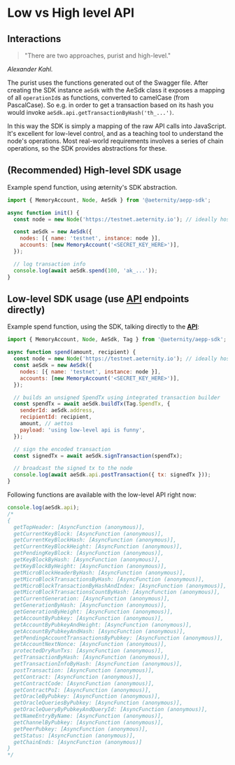 # Low vs High level API

## Interactions

> "There are two approaches, purist and high-level."

_Alexander Kahl._

The purist uses the functions generated out of the Swagger
file. After creating the SDK instance `aeSdk` with the AeSdk class it exposes a mapping of all `operationId`s as functions, converted to camelCase (from PascalCase). So e.g. in order to get a transaction
based on its hash you would invoke `aeSdk.api.getTransactionByHash('th_...')`.

In this way the SDK is simply a mapping of the raw API calls into
JavaScript. It's excellent for low-level control, and as a teaching tool to
understand the node's operations. Most real-world requirements involves a series
of chain operations, so the SDK provides abstractions for these.

## (**Recommended**) High-level SDK usage

Example spend function, using æternity's SDK abstraction.

```js
import { MemoryAccount, Node, AeSdk } from '@aeternity/aepp-sdk';

async function init() {
  const node = new Node('https://testnet.aeternity.io'); // ideally host your own node!

  const aeSdk = new AeSdk({
    nodes: [{ name: 'testnet', instance: node }],
    accounts: [new MemoryAccount('<SECRET_KEY_HERE>')],
  });

  // log transaction info
  console.log(await aeSdk.spend(100, 'ak_...'));
}
```

## Low-level SDK usage (use [API](https://docs.aeternity.com/protocol/node/api) endpoints directly)

Example spend function, using the SDK, talking directly to the [**API**](https://docs.aeternity.com/protocol/node/api):

```js
import { MemoryAccount, Node, AeSdk, Tag } from '@aeternity/aepp-sdk';

async function spend(amount, recipient) {
  const node = new Node('https://testnet.aeternity.io'); // ideally host your own node!
  const aeSdk = new AeSdk({
    nodes: [{ name: 'testnet', instance: node }],
    accounts: [new MemoryAccount('<SECRET_KEY_HERE>')],
  });

  // builds an unsigned SpendTx using integrated transaction builder
  const spendTx = await aeSdk.buildTx(Tag.SpendTx, {
    senderId: aeSdk.address,
    recipientId: recipient,
    amount, // aettos
    payload: 'using low-level api is funny',
  });

  // sign the encoded transaction
  const signedTx = await aeSdk.signTransaction(spendTx);

  // broadcast the signed tx to the node
  console.log(await aeSdk.api.postTransaction({ tx: signedTx }));
}
```

Following functions are available with the low-level API right now:

```js
console.log(aeSdk.api);
/*
{
  getTopHeader: [AsyncFunction (anonymous)],
  getCurrentKeyBlock: [AsyncFunction (anonymous)],
  getCurrentKeyBlockHash: [AsyncFunction (anonymous)],
  getCurrentKeyBlockHeight: [AsyncFunction (anonymous)],
  getPendingKeyBlock: [AsyncFunction (anonymous)],
  getKeyBlockByHash: [AsyncFunction (anonymous)],
  getKeyBlockByHeight: [AsyncFunction (anonymous)],
  getMicroBlockHeaderByHash: [AsyncFunction (anonymous)],
  getMicroBlockTransactionsByHash: [AsyncFunction (anonymous)],
  getMicroBlockTransactionByHashAndIndex: [AsyncFunction (anonymous)],
  getMicroBlockTransactionsCountByHash: [AsyncFunction (anonymous)],
  getCurrentGeneration: [AsyncFunction (anonymous)],
  getGenerationByHash: [AsyncFunction (anonymous)],
  getGenerationByHeight: [AsyncFunction (anonymous)],
  getAccountByPubkey: [AsyncFunction (anonymous)],
  getAccountByPubkeyAndHeight: [AsyncFunction (anonymous)],
  getAccountByPubkeyAndHash: [AsyncFunction (anonymous)],
  getPendingAccountTransactionsByPubkey: [AsyncFunction (anonymous)],
  getAccountNextNonce: [AsyncFunction (anonymous)],
  protectedDryRunTxs: [AsyncFunction (anonymous)],
  getTransactionByHash: [AsyncFunction (anonymous)],
  getTransactionInfoByHash: [AsyncFunction (anonymous)],
  postTransaction: [AsyncFunction (anonymous)],
  getContract: [AsyncFunction (anonymous)],
  getContractCode: [AsyncFunction (anonymous)],
  getContractPoI: [AsyncFunction (anonymous)],
  getOracleByPubkey: [AsyncFunction (anonymous)],
  getOracleQueriesByPubkey: [AsyncFunction (anonymous)],
  getOracleQueryByPubkeyAndQueryId: [AsyncFunction (anonymous)],
  getNameEntryByName: [AsyncFunction (anonymous)],
  getChannelByPubkey: [AsyncFunction (anonymous)],
  getPeerPubkey: [AsyncFunction (anonymous)],
  getStatus: [AsyncFunction (anonymous)],
  getChainEnds: [AsyncFunction (anonymous)]
}
*/
```
